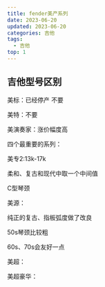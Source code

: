 ```yaml
---
title: fender美产系列
date: 2023-06-20
updated: 2023-06-20
categories: 吉他
tags:
  - 吉他
top: 1
---
```


## 吉他型号区别

美标：已经停产 不要

美特：不要

美演奏家：涨价幅度高


四个最重要的系列：

美专2:13k-17k

柔和、复古和现代中取一个中间值

C型琴颈



美源：

纯正的复古、指板弧度做了改良

50s琴颈比较粗

60s、70s会友好一点


美超：

美超豪华：

